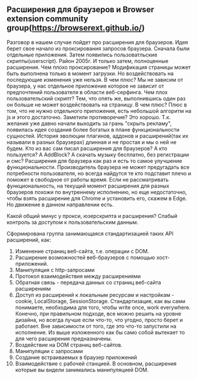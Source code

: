 ##  Расширения для браузеров и Browser extension community group(https://browserext.github.io/)
Разговор в нашем случае пойдет про расширения для браузеров. 
Идея берет свое начало из проксирования запросов браузера. Сначала были отдельные приложения.
Затем появились пользоватльские скрипты(userscript). Район 2005г.
И только затем, полноценные расширения.
Чем плохо проксирование? Модификация страницы может быть выполнена только в момент загрузки. Но воздействовать на последующие изменения уже нельзя. В чем плюс? Мы не зависим от браузера, у нас отдельное приложение которое не зависит от предпочтений пользователя в области веб-серфинга.
Чем плох пользовательский скрипт? Тем, что опять же, выполнившись один раз он больше не может воздействовать на страницу.  В чем плюс? Плюс в том, что не нужно отдельного приложения, есть небольшой алгоритм на js и этого достаточно.
Заметили противоречие? Это хорошо. 
Т.к. желания уже давно начали выходить за грань "скрыть рекламу", появилась идея создания более богатых в плане функциональности сущностей. История эволюции плагинов, аддонов и расширений(так их называли в разных браузерах) длинная и не простая и мы о ней не будем.
Кто из вас сам писал расширения для браузеров?
А кто пользуется? 
А AddBlock? А скачать музыку бесплатно, без регистрации и смс? 
Расширения для браузера как раз и есть то самое улучшение функциональности. Производитель браузера не может предугадать все потребности пользователя, но всегда найдутся те кто подставит плечо и поможет в свободное от работы время.
Если не рассматривать функциональность, на текущий момент расширения для разных браузеров похожи по внутреннему исполнению, но еще недостаточно, чтобы взять расширение для Chrome и установить его, скажем в Edge. Но движение в данном направлении есть.

Какой общий минус у прокси, юзерскрипта и расширения? Слабый контроль за доступом к пользовательским данным.

Cформирована группа занимающаяся стандартизацией таких API расширений, как:
1. Изменение страниц веб-сайта, т.е. операции с DOM.
2. Расширение возможностей веб-браузеров с помощью хост-приложений.
3. Манипуляция с http-запросами 
4. Протокол взаимодействия между расширениями
5. Обратная связь - передача данных со страниц веб-сайта расширениям
6. Доступ из расширений к локальным ресурсам и настройкам - cookie, LocalStorage, SessionStorage.
Стандартизация, как вы сами понимаете,  необходима для того, чтобы write once, work everywhere.
Конечно, при правильном подходе, все можно решить на уровне дизайна, но всегда лучше если что-то, что угодно, просто берет и работает. Вне зависимости от того, где это что-то запустили на исполнение.
Из выше изложенного как бы само собой вытекает то для чего расширения предназначены.
1. Воздействие на DOM страниц веб-сайтов.
2. Манипуляции с запросами
3. Создание встраиваемых в браузер приложений
4. Взаимодействие с рабочей станцией.
В основном, расширения которые вы видели занимались манипуляцией DOM.